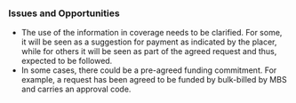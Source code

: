 ### Issues and Opportunities

- The use of the information in coverage needs to be clarified. For some, it will be seen as a suggestion for payment as indicated by the placer, while for others it will be seen as part of the agreed request and thus, expected to be followed.
- In some cases, there could be a pre-agreed funding commitment.  For example, a request has been agreed to be funded by bulk-billed by MBS and carries an approval code.